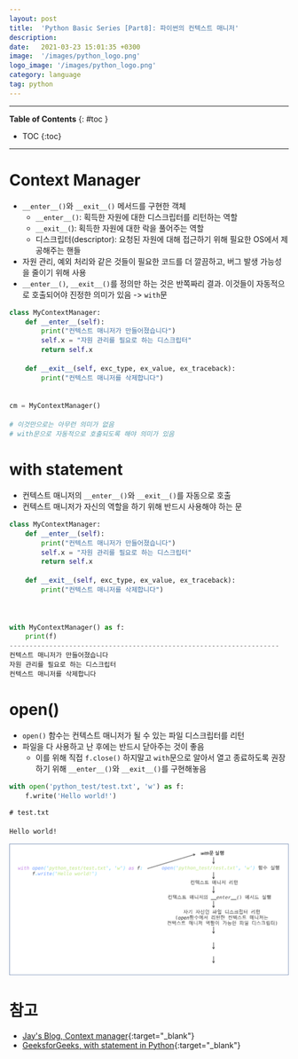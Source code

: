 ```yaml
---
layout: post
title:  'Python Basic Series [Part8]: 파이썬의 컨텍스트 매니저'
description:
date:   2021-03-23 15:01:35 +0300
image:  '/images/python_logo.png'
logo_image: '/images/python_logo.png'
category: language
tag: python
---
```

---
**Table of Contents**
{: #toc }
*  TOC
{:toc}

---

# Context Manager

- `__enter__()`와 `__exit__()` 메서드를 구현한 객체
  - `__enter__()`: 획득한 자원에 대한 디스크립터를 리턴하는 역할
  - `__exit__(`): 획득한 자원에 대한 락을 풀어주는 역할
  - 디스크립터(descriptor): 요청된 자원에 대해 접근하기 위해 필요한 OS에서 제공해주는 핸들
- 자원 관리, 예외 처리와 같은 것들이 필요한 코드를 더 깔끔하고, 버그 발생 가능성을 줄이기 위해 사용
- `__enter__()`, `__exit__()`를 정의만 하는 것은 반쪽짜리 결과. 이것들이 자동적으로 호출되어야 진정한 의미가 있음 -> `with`문

```python
class MyContextManager:
    def __enter__(self):
        print("컨텍스트 매니저가 만들어졌습니다")
        self.x = "자원 관리를 필요로 하는 디스크립터"
        return self.x
    
    def __exit__(self, exc_type, ex_value, ex_traceback):
        print("컨텍스트 매니저를 삭제합니다")


cm = MyContextManager()

# 이것만으로는 아무런 의미가 없음
# with문으로 자동적으로 호출되도록 해야 의미가 있음
```

# with statement

- 컨텍스트 매니저의 `__enter__()`와 `__exit__()`를 자동으로 호출
- 컨텍스트 매니저가 자신의 역할을 하기 위해 반드시 사용해야 하는 문

```python
class MyContextManager:
    def __enter__(self):
        print("컨텍스트 매니저가 만들어졌습니다")
        self.x = "자원 관리를 필요로 하는 디스크립터"
        return self.x
    
    def __exit__(self, exc_type, ex_value, ex_traceback):
        print("컨텍스트 매니저를 삭제합니다")



with MyContextManager() as f:
    print(f)
--------------------------------------------------------------------
컨텍스트 매니저가 만들어졌습니다
자원 관리를 필요로 하는 디스크립터
컨텍스트 매니저를 삭제합니다
```

# open()

- `open()` 함수는 컨텍스트 매니저가 될 수 있는 파일 디스크립터를 리턴
- 파일을 다 사용하고 난 후에는 반드시 닫아주는 것이 좋음
  - 이를 위해 직접 `f.close()` 하지말고 `with`문으로 알아서 열고 종료하도록 권장하기 위해 `__enter__()`와 `__exit__()`를 구현해놓음

```python
with open('python_test/test.txt', 'w') as f:
    f.write('Hello world!')
```

```txt
# test.txt

Hello world!
```

![](/images/context_manager_1.png)

# 참고

- [Jay's Blog, Context manager](https://kimziont.github.io/intermediate/python-intermediate-context_manager/){:target="_blank"}
- [GeeksforGeeks, with statement in Python](https://www.geeksforgeeks.org/with-statement-in-python/){:target="_blank"}
